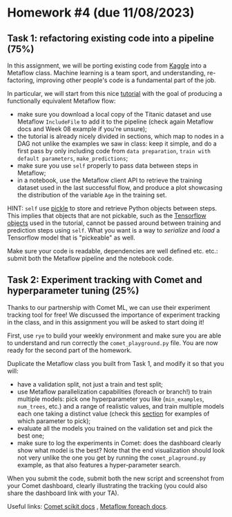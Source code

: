 # Homework #4 (due 11/08/2023)

## Task 1: refactoring existing code into a pipeline (75%)

In this assignment, we will be porting existing code from [Kaggle](https://www.kaggle.com/code/gusthema/titanic-competition-w-tensorflow-decision-forests) into a Metaflow class. Machine learning is a team sport, and understanding, re-factoring, improving other people's code is a fundamental part of the job.

In particular, we will start from this nice [tutorial](https://www.kaggle.com/code/gusthema/titanic-competition-w-tensorflow-decision-forests) with the goal of producing a functionally equivalent Metaflow flow:

* make sure you download a local copy of the Titanic dataset and use Metaflow `IncludeFile` to add it to the pipeline (check again Metaflow docs and  Week 08 example if you're unsure);
* the tutorial is already nicely divided in sections, which map to nodes in a DAG not unlike the examples we saw in class: keep it simple, and do a first pass by only including code from `data preparation`, `train with default parameters`, `make_predictions`;
* make sure you use `self` properly to pass data between steps in Metaflow;
* in a notebook, use the Metaflow client API to retrieve the training dataset used in the last successful flow, and produce a plot showcasing the distribution of the variable `Age` in the training set.

HINT: `self` use [pickle](https://docs.python.org/3/library/pickle.html) to store and retrieve Python objects between steps. This implies that objects that are not pickable, such as the [Tensorflow objects](https://stackoverflow.com/questions/71492778/how-to-save-tensorflow-model-to-pickle-file) used in the tutorial, cannot be passed around between training and prediction steps using `self`. What you want is a way to _serialize_ and _load_ a Tensorflow model that is "pickeable" as well.

Make sure your code is readable, dependencies are well defined etc. etc.: submit both the Metaflow pipeline and the notebook code.

## Task 2: Experiment tracking with Comet and hyperparameter tuning (25%)

Thanks to our partnership with Comet ML, we can use their experiment tracking tool for free! We discussed the importance of experiment tracking in the class, and in this assignment you will be asked to start doing it!

First, use `rye` to build your weekly environment and make sure you are able to understand and run correctly the `comet_playground.py` file. You are now ready for the second part of the homework.

Duplicate the Metaflow class you built from Task 1, and modify it so that you will:

* have a validation split, not just a train and test split;
* use Metaflow parallelization capabilities (foreach or branch!) to train multiple models: pick one hyperparameter you like (`min_examples`, `num_trees`, etc.) and a range of realistic values, and train multiple models each one taking a distinct value (check this [section](https://www.kaggle.com/code/gusthema/titanic-competition-w-tensorflow-decision-forests#Train-model-with-improved-default-parameters) for examples of which parameter to pick);
* evaluate all the models you trained on the validation set and pick the best one;
* make sure to log the experiments in Comet: does the dashboard clearly show what model is the best? Note that the end visualization should look not very unlike the one you get by running the `comet_plaground.py` example, as that also features a hyper-parameter search.

When you submit the code, submit both the new script and screenshot from your Comet dashboard, clearly illustrating the tracking (you could also share the dashboard link with your TA).

Useful links: [Comet scikit docs](https://www.comet.com/docs/v2/integrations/ml-frameworks/scikit-learn/)
, [Metaflow foreach docs](https://docs.metaflow.org/metaflow/basics).
